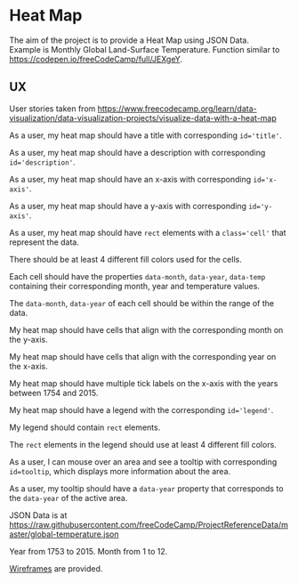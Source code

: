 # Heat Map

The aim of the project is to provide a Heat Map using JSON Data.  
Example is Monthly Global Land-Surface Temperature.  Function similar to
https://codepen.io/freeCodeCamp/full/JEXgeY.

## UX

User stories taken from https://www.freecodecamp.org/learn/data-visualization/data-visualization-projects/visualize-data-with-a-heat-map

As a user, my heat map should have a title with corresponding `id='title'`.

As a user, my heat map should have a description with corresponding `id='description'`.

As a user, my heat map should have an x-axis with corresponding `id='x-axis'`.

As a user, my heat map should have a y-axis with corresponding `id='y-axis'`.

As a user, my heat map should have `rect` elements with a `class='cell'` that represent
the data.

There should be at least 4 different fill colors used for the cells.

Each cell should have the properties `data-month`, `data-year`, `data-temp` containing their
corresponding month, year and temperature values.

The `data-month`, `data-year` of each cell should be within the range of the data.

My heat map should have cells that align with the corresponding month on the y-axis.

My heat map should have cells that align with the corresponding year on the x-axis.

My heat map should have multiple tick labels on the x-axis with the years between 1754 and 2015.

My heat map should have a legend with the corresponding `id='legend'`.

My legend should contain `rect` elements.

The `rect` elements in the legend should use at least 4 different fill colors.

As a user, I can mouse over an area and see a tooltip with corresponding `id=tooltip`, which displays
more information about the area.

As a user, my tooltip should have a `data-year` property that corresponds to the `data-year` of the
active area.

JSON Data is at https://raw.githubusercontent.com/freeCodeCamp/ProjectReferenceData/master/global-temperature.json

Year from 1753 to 2015.  Month from 1 to 12.

[Wireframes](wireframes/wireframe-heat-map) are provided.






